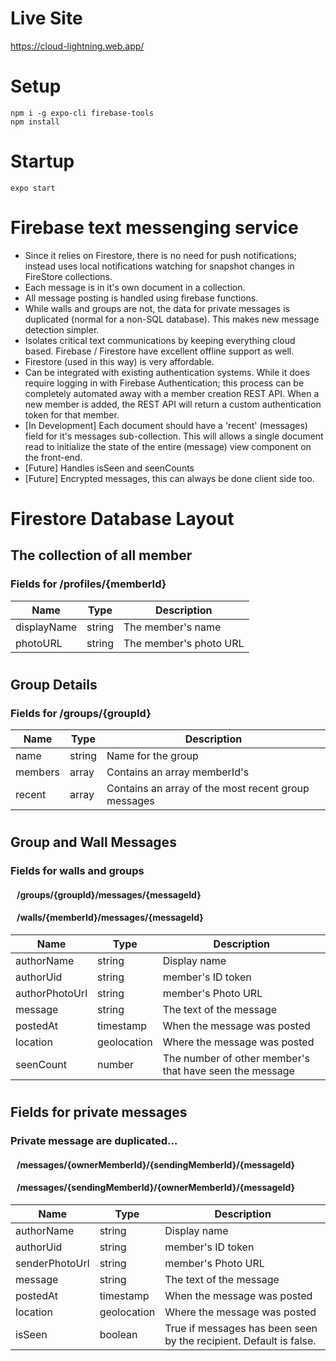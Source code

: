 <!-- Comment -->

# Live Site

https://cloud-lightning.web.app/

# Setup

```
npm i -g expo-cli firebase-tools
npm install
```

# Startup

```
expo start
```

# Firebase text messenging service

-   Since it relies on Firestore, there is no need for push notifications; instead uses local notifications watching for snapshot changes in FireStore collections.
-   Each message is in it's own document in a collection.
-   All message posting is handled using firebase functions.
-   While walls and groups are not, the data for private messages is duplicated (normal for a non-SQL database). This makes new message detection simpler.
-   Isolates critical text communications by keeping everything cloud based. Firebase / Firestore have excellent offline support as well.
-   Firestore (used in this way) is very affordable.
-   Can be integrated with existing authentication systems. While it does require logging in with Firebase Authentication; this process can be completely automated away with a member creation REST API. When a new member is added, the REST API will return a custom authentication token for that member.
-   [In Development] Each document should have a 'recent' (messages) field for it's messages sub-collection. This will allows a single document read to initialize the state of the entire (message) view component on the front-end.
-   [Future] Handles isSeen and seenCounts
-   [Future] Encrypted messages, this can always be done client side too.

# Firestore Database Layout

## The collection of all member
### Fields for /profiles/{memberId}

| Name        | Type   | Description            |
| ----------- | ------ | ---------------------- |
| displayName | string | The member's name      |
| photoURL    | string | The member's photo URL |

#

## Group Details
### Fields for /groups/{groupId}

| Name    | Type   | Description                                         |
| ------- | ------ | --------------------------------------------------- |
| name    | string | Name for the group                                  |
| members | array  | Contains an array memberId's                        |
| recent  | array  | Contains an array of the most recent group messages |

#

## Group and Wall Messages
### Fields for walls and groups

#### &nbsp;&nbsp;&nbsp;/groups/{groupId}/messages/{messageId}

#### &nbsp;&nbsp;&nbsp;/walls/{memberId}/messages/{messageId}

| Name           | Type        | Description                  |
| -------------- | ----------- | ---------------------------- |
| authorName     | string      | Display name                 |
| authorUid      | string      | member's ID token            |
| authorPhotoUrl | string      | member's Photo URL           |
| message        | string      | The text of the message      |
| postedAt       | timestamp   | When the message was posted  |
| location       | geolocation | Where the message was posted |
| seenCount      | number      | The number of other member's that have seen the message |

#

## Fields for private messages

### Private message are duplicated...

#### &nbsp;&nbsp;&nbsp;/messages/{ownerMemberId}/{sendingMemberId}/{messageId}

#### &nbsp;&nbsp;&nbsp;/messages/{sendingMemberId}/{ownerMemberId}/{messageId}

| Name           | Type        | Description                                     |
| -------------- | ----------- | ----------------------------------------------- |
| authorName     | string      | Display name                                    |
| authorUid      | string      | member's ID token                               |
| senderPhotoUrl | string      | member's Photo URL                              |
| message        | string      | The text of the message                         |
| postedAt       | timestamp   | When the message was posted                     |
| location       | geolocation | Where the message was posted                    |
| isSeen         | boolean     | True if messages has been seen by the recipient. Default is false. |
